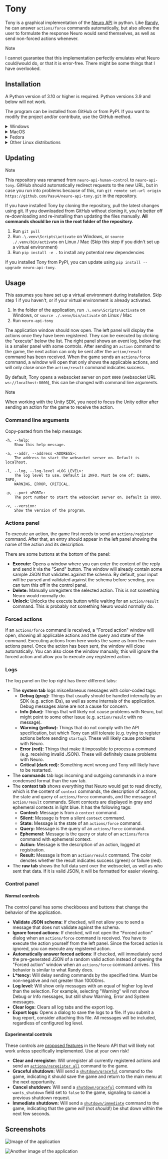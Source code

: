 # Tony

Tony is a graphical implementation of the [Neuro API](https://github.com/VedalAI/neuro-game-sdk) in python.
Like [Randy](https://github.com/VedalAI/neuro-game-sdk/blob/main/Randy), he can answer `actions/force` commands automatically, but also allows the user to formulate the response Neuro would send themselves, as well as send non-forced actions whenever.

> [!Note]
> I cannot guarantee that this implementation perfectly emulates what Neuro could/would do, or that it is error-free.
> There might be some things that I have overlooked.

## Installation

A Python version of 3.10 or higher is required.
Python versions 3.9 and below will not work.

The program can be installed from GitHub or from PyPI.
If you want to modify the project and/or contribute, use the GitHub method.

<!-- #region Windows -->

<details>

<summary>Windows</summary>

### Windows

#### From PyPI

This will install the package from PyPI using pip.

1. Run `pip install neuro-api-tony`

#### From GitHub

This will install the package in a virtual environment to not conflict with any global packages.
Skip steps 2 and 3 if you don't want a virtual environment.
**All commands after step 1 should be run in the downloaded folder.**

1. Clone the repository with `git clone https://github.com/Pasu4/neuro-api-tony.git` or download it from GitHub
2. Run `python -m venv .venv`
3. Run `.\.venv\Scripts\activate`
4. Run `pip install -e .`

</details>

<!-- #endregion -->

<!-- #region MacOS -->

<details>

<summary>MacOS</summary>

### MacOS

**Warning: This has not been tested, as I don't own a Mac.**

#### From PyPI

This will install the package from PyPI using pip.

1. Run `pip install neuro-api-tony`

#### From GitHub

This will install the package in a virtual environment to not conflict with any global packages.
Skip steps 2 and 3 if you don't want a virtual environment.
**All commands after step 1 should be run in the downloaded folder.**

1. Clone the repository with `git clone https://github.com/Pasu4/neuro-api-tony.git` or download it from GitHub
2. Run `python -m venv .venv`
3. Run `source ./.venv/bin/activate`
4. Run `pip install -e .`

</details>

<!-- #endregion -->

<!-- #region Fedora -->

<details>

<summary>Fedora</summary>

### Fedora

#### From PyPI

This will install the package from PyPI using pip.

1. Run `sudo dnf install g++ gtk3-devel python-config`
2. Run `pip install neuro-api-tony`

#### From GitHub

This will install the package in a virtual environment to not conflict with any global packages.
Skip steps 2 and 3 if you don't want a virtual environment.
**All commands after step 2 should be run in the downloaded folder.**

1. Run `sudo dnf install g++ gtk3-devel python-config`
2. Clone the repository with `git clone https://github.com/Pasu4/neuro-api-tony.git` or download it from GitHub
3. Run `python -m venv .venv`
4. Run `source ./.venv/bin/activate`
5. Run `pip install -e .`

Tested on Fedora 41 with Python 3.13.1.

</details>

<!-- #endregion -->

<!-- #region Linux -->

<details>

<summary>Other Linux distributions</summary>

### Other Linux distributions

Warning:
Not all Linux distributions have been tested.
You might have to install GTK+ in some form.
On ubuntu-based systems, look for `libgtk-3-dev`.
Also see https://github.com/wxWidgets/Phoenix/blob/wxPython-4.2.2/README.rst#prerequisites.
If you run into further problems with a specific distribution, please [submit an issue](https://github.com/Pasu4/neuro-api-tony/issues).

#### From PyPI

This will install the package from PyPI using pip.

1. Run `pip install neuro-api-tony`

#### From GitHub

This will install the package in a virtual environment to not conflict with any global packages.
Skip steps 2 and 3 if you don't want a virtual environment.
**All commands after step 1 should be run in the downloaded folder.**

1. Clone the repository with `git clone https://github.com/Pasu4/neuro-api-tony.git` or download it from GitHub
2. Run `python -m venv .venv`
3. Run `source ./.venv/bin/activate`
4. Run `pip install -e .`

</details>

<!-- #endregion -->

## Updating

> [!Note]
> This repository was renamed from `neuro-api-human-control` to `neuro-api-tony`.
> GitHub should automatically redirect requests to the new URL, but in case you run into problems because of this, run `git remote set-url origin https://github.com/Pasu4/neuro-api-tony.git` in the repository.

If you have installed Tony by cloning the repository, pull the latest changes using git.
If you downloaded from GitHub without cloning it, you're better off re-downloading and re-installing than updating the files manually.
**All commands should be run in the root folder of the repository.**

1. Run `git pull`
2. Run `.\.venv\Scripts\activate` on Windows, or `source ./.venv/bin/activate` on Linux / Mac (Skip this step if you didn't set up a virtual environment)
3. Run `pip install -e .` to install any potential new dependencies

If you installed Tony from PyPI, you can update using `pip install --upgrade neuro-api-tony`.

## Usage

This assumes you have set up a virtual environment during installation.
Skip step 1 if you haven't, or if your virtual environment is already activated.

1. In the folder of the application, run `.\.venv\Scripts\activate` on Windows, or `source ./.venv/bin/activate` on Linux / Mac
2. Run `neuro-api-tony`

The application window should now open.
The left panel will display the actions once they have been registered.
They can be executed by clicking the "execute" below the list.
The right panel shows an event log, below that is a smaller panel with some controls.
After sending an `action` command to the game, the next action can only be sent after the `action/result` command has been received.
When the game sends an `actions/force` command, a window will open that only shows the applicable actions, and will only close once the `action/result` command indicates success.

By default, Tony opens a websocket server on port `8000` (websocket URL `ws://localhost:8000`), this can be changed with command line arguments.

> [!Note]
> When working with the Unity SDK, you need to focus the Unity editor after sending an action for the game to receive the action.

### Command line arguments

Copy-pasted from the help message:

```
-h, --help:
    Show this help message.

-a, --addr, --address <ADDRESS>:
    The address to start the websocket server on. Default is localhost.

-l, --log, --log-level <LOG_LEVEL>:
    The log level to use. Default is INFO. Must be one of: DEBUG, INFO,
    WARNING, ERROR, CRITICAL.

-p, --port <PORT>:
    The port number to start the websocket server on. Default is 8000.

-v, --version:
    Show the version of the program.
```

### Actions panel

To execute an action, the game first needs to send an `actions/register` command.
After that, an entry should appear in the left panel showing the name of the action and its description.

There are some buttons at the bottom of the panel:

- **Execute:** Opens a window where you can enter the content of the reply and send it via the "Send" button. The window will already contain some sample JSON that validates against the schema. By default, your input will be parsed and validated against the schema before sending, you can turn this off in the control panel.
- **Delete:** Manually unregisters the selected action. This is not something Neuro would normally do.
- **Unlock:** Unlocks the execute button while waiting for an `action/result` command. This is probably not something Neuro would normally do.

### Forced actions

If an `actions/force` command is received, a "Forced action" window will open, showing all applicable actions and the query and state of the command.
Executing actions from here works the same as from the main actions panel.
Once the action has been sent, the window will close automatically.
You can also close the window manually, this will ignore the forced action and allow you to execute any registered action.

### Logs

The log panel on the top right has three different tabs:

- The **system tab** logs miscellaneous messages with color-coded tags:
    - **Debug (gray):** Things that usually should be handled internally by an SDK (e.g. action IDs), as well as some internals of the application. Debug messages alone are not a cause for concern.
    - **Info (blue):** Things that will likely not cause problems with Neuro, but might point to some other issue (e.g. `action/result` with no message).
    - **Warning (yellow):** Things that do not comply with the API specification, but which Tony can still tolerate (e.g. trying to register actions before sending `startup`). These will likely cause problems with Neuro.
    - **Error (red):** Things that make it impossible to process a command (e.g. receiving invalid JSON). These will definitely cause problems with Neuro.
    - **Critical (dark red):** Something went wrong and Tony will likely have to be restarted.
- The **commands** tab logs incoming and outgoing commands in a more condensed format than the raw tab.
- The **context tab** shows everything that Neuro would get to read directly, which is the content of `context` commands, the description of actions, the state and query of `actions/force` commands, and the message of `action/result` commands. Silent contexts are displayed in gray and ephemeral contexts in light blue. It has the following tags:
    - **Context:** Message is from a `context` command.
    - **Silent:** Message is from a silent `context` command.
    - **State:** Message is the state of an `actions/force` command.
    - **Query:** Message is the query of an `actions/force` command.
    - **Ephemeral:** Message is the query or state of an `actions/force` command with ephemeral context.
    - **Action:** Message is the description of an action, logged at registration.
    - **Result:** Message is from an `action/result` command. The color denotes whether the result indicates success (green) or failure (red).
- The **raw tab** shows the full data sent over the websocket, as well as who sent that data. If it is valid JSON, it will be formatted for easier viewing.

### Control panel

#### Normal controls

The control panel has some checkboxes and buttons that change the behavior of the application.

- **Validate JSON schema:** If checked, will not allow you to send a message that does not validate against the schema.
- **Ignore forced actions:** If checked, will not open the "Forced action" dialog when an `actions/force` command is received. You have to execute the action yourself from the left panel. Since the forced action is ignored, you can execute any registered action.
- **Automatically answer forced actions**: If checked, will immediately send the pre-generated JSON of a random valid action instead of opening the "Forced action" window when an `actions/force` command arrives. This behavior is similar to what Randy does.
- **L\*tency:** Will delay sending commands by the specified time. Must be non-negative and not greater than 10000ms.
- **Log level:** Will show only messages with an equal of higher log level than the selection. For example, selecting "Warning" will not show Debug or Info messages, but still show Warning, Error and System messages.
- **Clear logs:** Clears all log tabs and the export log.
- **Export logs:** Opens a dialog to save the logs to a file. If you submit a bug report, consider attaching this file. All messages will be included, regardless of configured log level.

#### Experimental controls

These controls are [proposed features](https://github.com/VedalAI/neuro-game-sdk/blob/main/API/PROPOSALS.md) in the Neuro API that will likely not work unless specifically implemented. Use at your own risk!

- **Clear and reregister:** Will unregister all currently registered actions and send an [`actions/reregister_all`](https://github.com/VedalAI/neuro-game-sdk/blob/main/API/PROPOSALS.md#reregister-all-actions) command to the game.
- **Graceful shutdown:** Will send a [`shutdown/graceful`](https://github.com/VedalAI/neuro-game-sdk/blob/main/API/PROPOSALS.md#graceful-shutdown) command to the game, indicating it should save the game and return to the main menu at the next opportunity.
- **Cancel shutdown:** Will send a [`shutdown/graceful`](https://github.com/VedalAI/neuro-game-sdk/blob/main/API/PROPOSALS.md#graceful-shutdown) command with its `wants_shutdown` field set to `false` to the game, signaling to cancel a previous shutdown request.
- **Immediate shutdown:** Will send a [`shutdown/immediate`](https://github.com/VedalAI/neuro-game-sdk/blob/main/API/PROPOSALS.md#immediate-shutdown) command to the game, indicating that the game *will* (not *should*!) be shut down within the next few seconds.

## Screenshots

![Image of the application](image.png)

![Another image of the application](image-1.png)

